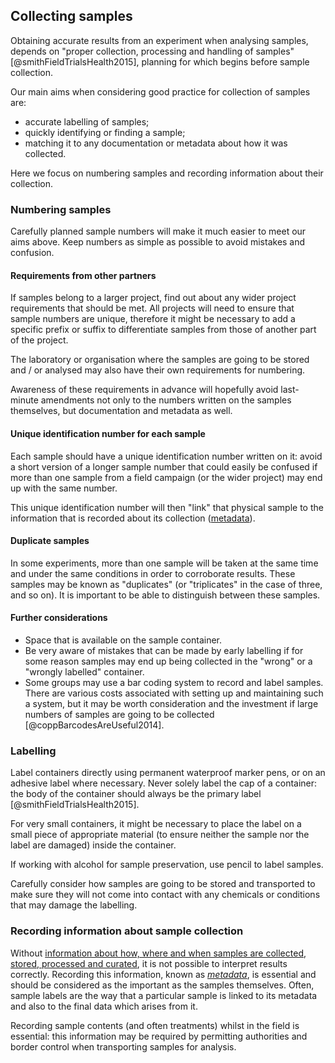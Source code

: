 
## Collecting samples

Obtaining accurate results from an experiment when analysing samples, depends on "proper collection, processing and handling of samples" [@smithFieldTrialsHealth2015], planning for which begins before sample collection. 

Our main aims when considering good practice for collection of samples are: 

* accurate labelling of samples;
* quickly identifying or finding a sample;
* matching it to any documentation or metadata about how it was collected.

Here we focus on numbering samples and recording information about their collection.

### Numbering samples

Carefully planned sample numbers will make it much easier to meet our aims above. Keep numbers as simple as possible to avoid mistakes and confusion.

#### Requirements from other partners
 
If samples belong to a larger project, find out about any wider project requirements that should be met. All projects will need to ensure that sample numbers are unique, therefore it might be necessary to add a specific prefix or suffix to differentiate samples from those of another part of the project.

The laboratory or organisation where the samples are going to be stored and / or analysed may also have their own requirements for numbering. 

Awareness of these requirements in advance will hopefully avoid last-minute amendments not only to the numbers written on the samples themselves, but documentation and metadata as well. 

#### Unique identification number for each sample

Each sample should have a unique identification number written on it: avoid a short version of a longer sample number that could easily be confused if more than one sample from a field campaign (or the wider project) may end up with the same number.

This unique identification number will then "link" that physical sample to the information that is recorded about its collection ([metadata](#recording-information-about-sample-collection)).

#### Duplicate samples

In some experiments, more than one sample will be taken at the same time and under the same conditions in order to corroborate results. These samples may be known as "duplicates" (or "triplicates" in the case of three, and so on). It is important to be able to distinguish between these samples.

#### Further considerations

* Space that is available on the sample container.
* Be very aware of mistakes that can be made by early labelling if for some reason samples may end up being collected in the "wrong" or a "wrongly labelled" container.
* Some groups may use a bar coding system to record and label samples. There are various costs associated with setting up and maintaining such a system, but it may be worth consideration and the investment if large numbers of samples are going to be collected [@coppBarcodesAreUseful2014].  

### Labelling

Label containers directly using permanent waterproof marker pens, or on an adhesive label where necessary. Never solely label the cap of a container: the body of the container should always be the primary label [@smithFieldTrialsHealth2015].

For very small containers, it might be necessary to place the label on a small piece of appropriate material (to ensure neither the sample nor the label are damaged) inside the container.

If working with alcohol for sample preservation, use pencil to label samples. 

Carefully consider how samples are going to be stored and transported to make sure they will not come into contact with any chemicals or conditions that may damage the labelling.

### Recording information about sample collection

Without [information about how, where and when samples are collected, stored, processed and curated](#metadata), it is not possible to interpret results correctly. Recording this information, known as [*metadata*](#metadata), is essential and should be considered as the important as the samples themselves. Often, sample labels are the way that a particular sample is linked to its metadata and also to the final data which arises from it.

Recording sample contents (and often treatments) whilst in the field is essential: this information may be required by permitting authorities and border control when transporting samples for analysis.